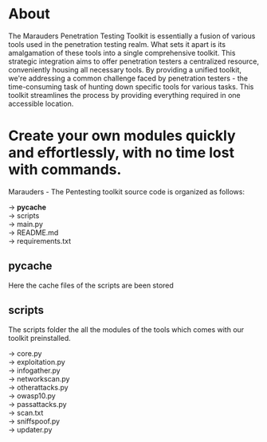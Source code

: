 # About

The Marauders Penetration Testing Toolkit is essentially a fusion of various tools used in the penetration testing realm. What sets it apart is its amalgamation of these tools into a single comprehensive toolkit. This strategic integration aims to offer penetration testers a centralized resource, conveniently housing all necessary tools.
By providing a unified toolkit, we're addressing a common challenge faced by penetration testers - the time-consuming task of hunting down specific tools for various tasks. This toolkit streamlines the process by providing everything required in one accessible location.

# Create your own modules quickly and effortlessly, with no time lost with commands.

Marauders - The Pentesting toolkit source code is organized as follows:

-> __pycache__<br>
-> scripts<br>
-> main.py<br>
-> README.md<br>
-> requirements.txt

## __pycache__
Here the cache files of the scripts are been stored

## scripts
The scripts folder the all the modules of the tools which comes with our toolkit preinstalled.

-> core.py<br>
-> exploitation.py<br>
-> infogather.py<br>
-> networkscan.py<br>
-> otherattacks.py<br>
-> owasp10.py<br>
-> passattacks.py<br>
-> scan.txt<br>
-> sniffspoof.py<br>
-> updater.py<br>
